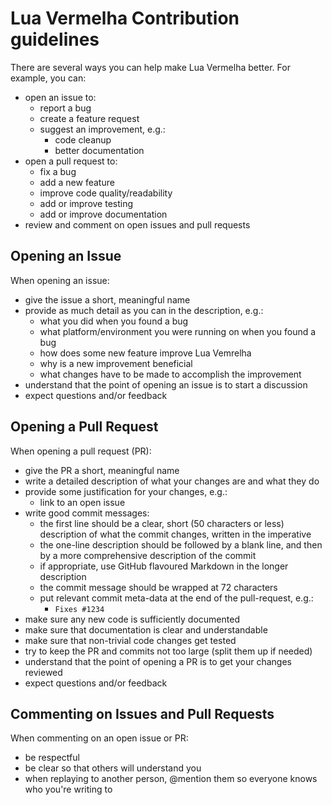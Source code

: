 # Lua Vermelha Contribution guidelines

There are several ways you can help make Lua Vermelha better.
For example, you can:

* open an issue to:
   * report a bug
   * create a feature request
   * suggest an improvement, e.g.:
      * code cleanup
      * better documentation
* open a pull request to:
   * fix a bug
   * add a new feature
   * improve code quality/readability
   * add or improve testing
   * add or improve documentation
* review and comment on open issues and pull requests

## Opening an Issue

When opening an issue:

* give the issue a short, meaningful name
* provide as much detail as you can in the description, e.g.:
   * what you did when you found a bug
   * what platform/environment you were running on when you found a bug
   * how does some new feature improve Lua Vemrelha
   * why is a new improvement beneficial
   * what changes have to be made to accomplish the improvement
* understand that the point of opening an issue is to start a discussion
* expect questions and/or feedback

## Opening a Pull Request

When opening a pull request (PR):

* give the PR a short, meaningful name
* write a detailed description of what your changes are and what they do
* provide some justification for your changes, e.g.:
   * link to an open issue
* write good commit messages:
   * the first line should be a clear, short (50 characters or less) description
of what the commit changes, written in the imperative
   * the one-line description should be followed by a blank line, and then by a
more comprehensive description of the commit
   * if appropriate, use GitHub flavoured Markdown in the longer description
   * the commit message should be wrapped at 72 characters
   * put relevant commit meta-data at the end of the pull-request, e.g.:
      * `Fixes #1234`
* make sure any new code is sufficiently documented
* make sure that documentation is clear and understandable
* make sure that non-trivial code changes get tested
* try to keep the PR and commits not too large (split them up if needed)
* understand that the point of opening a PR is to get your changes reviewed
* expect questions and/or feedback

## Commenting on Issues and Pull Requests

When commenting on an open issue or PR:

* be respectful
* be clear so that others will understand you
* when replaying to another person, @mention them so everyone knows who you're
writing to

